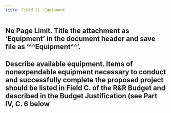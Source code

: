 ```yaml
---
title: Field 11. Equipment
---
```


## **No Page Limit.** Title the attachment as ‘Equipment’ in the document header and save file as ‘^^Equipment^^’.

## Describe available equipment. Items of nonexpendable equipment necessary to conduct and successfully complete the proposed project should be listed in Field C. of the R&R Budget and described in the Budget Justification (see Part IV, C. 6 below
